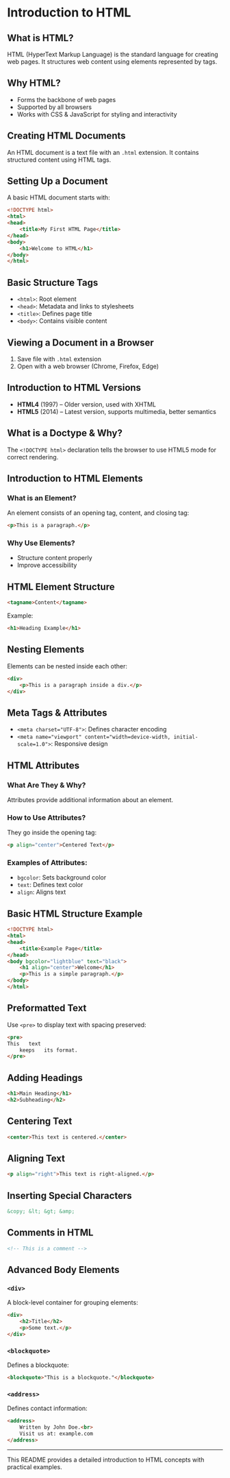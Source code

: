 # Introduction to HTML

## What is HTML?
HTML (HyperText Markup Language) is the standard language for creating web pages. It structures web content using elements represented by tags.

## Why HTML?
- Forms the backbone of web pages
- Supported by all browsers
- Works with CSS & JavaScript for styling and interactivity

## Creating HTML Documents
An HTML document is a text file with an `.html` extension. It contains structured content using HTML tags.

## Setting Up a Document
A basic HTML document starts with:
```html
<!DOCTYPE html>
<html>
<head>
    <title>My First HTML Page</title>
</head>
<body>
    <h1>Welcome to HTML</h1>
</body>
</html>
```

## Basic Structure Tags
- `<html>`: Root element
- `<head>`: Metadata and links to stylesheets
- `<title>`: Defines page title
- `<body>`: Contains visible content

## Viewing a Document in a Browser
1. Save file with `.html` extension
2. Open with a web browser (Chrome, Firefox, Edge)

## Introduction to HTML Versions
- **HTML4** (1997) – Older version, used with XHTML
- **HTML5** (2014) – Latest version, supports multimedia, better semantics

## What is a Doctype & Why?
The `<!DOCTYPE html>` declaration tells the browser to use HTML5 mode for correct rendering.

## Introduction to HTML Elements
### What is an Element?
An element consists of an opening tag, content, and closing tag:
```html
<p>This is a paragraph.</p>
```
### Why Use Elements?
- Structure content properly
- Improve accessibility

## HTML Element Structure
```html
<tagname>Content</tagname>
```
Example:
```html
<h1>Heading Example</h1>
```

## Nesting Elements
Elements can be nested inside each other:
```html
<div>
    <p>This is a paragraph inside a div.</p>
</div>
```

## Meta Tags & Attributes
- `<meta charset="UTF-8">`: Defines character encoding
- `<meta name="viewport" content="width=device-width, initial-scale=1.0">`: Responsive design

## HTML Attributes
### What Are They & Why?
Attributes provide additional information about an element.

### How to Use Attributes?
They go inside the opening tag:
```html
<p align="center">Centered Text</p>
```

### Examples of Attributes:
- `bgcolor`: Sets background color
- `text`: Defines text color
- `align`: Aligns text

## Basic HTML Structure Example
```html
<!DOCTYPE html>
<html>
<head>
    <title>Example Page</title>
</head>
<body bgcolor="lightblue" text="black">
    <h1 align="center">Welcome</h1>
    <p>This is a simple paragraph.</p>
</body>
</html>
```

## Preformatted Text
Use `<pre>` to display text with spacing preserved:
```html
<pre>
This   text
    keeps   its format.
</pre>
```

## Adding Headings
```html
<h1>Main Heading</h1>
<h2>Subheading</h2>
```

## Centering Text
```html
<center>This text is centered.</center>
```

## Aligning Text
```html
<p align="right">This text is right-aligned.</p>
```

## Inserting Special Characters
```html
&copy; &lt; &gt; &amp;
```

## Comments in HTML
```html
<!-- This is a comment -->
```

## Advanced Body Elements
### `<div>`
A block-level container for grouping elements:
```html
<div>
    <h2>Title</h2>
    <p>Some text.</p>
</div>
```
### `<blockquote>`
Defines a blockquote:
```html
<blockquote>"This is a blockquote."</blockquote>
```
### `<address>`
Defines contact information:
```html
<address>
    Written by John Doe.<br>
    Visit us at: example.com
</address>
```

---
This README provides a detailed introduction to HTML concepts with practical examples.
